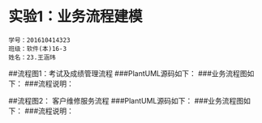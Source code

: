 实验1：业务流程建模
=======
    学号：201610414323
    班级：软件(本)16-3
    姓名：23.王涵玮
##流程图1：考试及成绩管理流程
###PlantUML源码如下：
###业务流程图如下：
###流程说明：


##流程图2： 客户维修服务流程
###PlantUML源码如下：
###业务流程图如下：
###流程说明：
